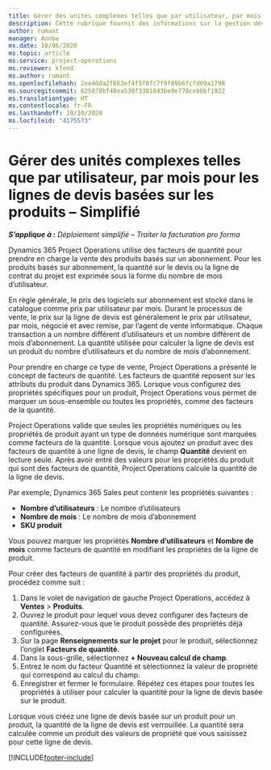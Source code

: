 ```yaml
---
title: Gérer des unités complexes telles que par utilisateur, par mois pour les lignes de devis basées sur les produits – Simplifié
description: Cette rubrique fournit des informations sur la gestion des unités complexes pour les lignes de devis basées sur un projet.
author: rumant
manager: Annbe
ms.date: 10/06/2020
ms.topic: article
ms.service: project-operations
ms.reviewer: kfend
ms.author: rumant
ms.openlocfilehash: 2ee46da2f663ef4f5f8fc7f9f89b6fcfd09a1798
ms.sourcegitcommit: 625878bf48ea530f3381843be0e778cebbbf1922
ms.translationtype: HT
ms.contentlocale: fr-FR
ms.lasthandoff: 10/30/2020
ms.locfileid: "4175573"
---
```

# <a name="managing-complex-units-such-as-per-user-per-month-for-product-based-quote-lines---lite"></a>Gérer des unités complexes telles que par utilisateur, par mois pour les lignes de devis basées sur les produits – Simplifié

_**S’applique à :** Déploiement simplifié – Traiter la facturation pro forma_

Dynamics 365 Project Operations utilise des facteurs de quantité pour prendre en charge la vente des produits basés sur un abonnement. Pour les produits basés sur abonnement, la quantité sur le devis ou la ligne de contrat du projet est exprimée sous la forme du nombre de mois d’utilisateur.

En règle générale, le prix des logiciels sur abonnement est stocké dans le catalogue comme prix par utilisateur par mois. Durant le processus de vente, le prix sur la ligne de devis est généralement le prix par utilisateur, par mois, négocié et avec remise, par l’agent de vente informatique. Chaque transaction a un nombre différent d’utilisateurs et un nombre différent de mois d’abonnement. La quantité utilisée pour calculer la ligne de devis est un produit du nombre d’utilisateurs et du nombre de mois d’abonnement.

Pour prendre en charge ce type de vente, Project Operations a présenté le concept de facteurs de quantité. Les facteurs de quantité reposent sur les attributs du produit dans Dynamics 365. Lorsque vous configurez des propriétés spécifiques pour un produit, Project Operations vous permet de marquer un sous-ensemble ou toutes les propriétés, comme des facteurs de la quantité.

Project Operations valide que seules les propriétés numériques ou les propriétés de produit ayant un type de données numérique sont marquées comme facteurs de la quantité. Lorsque vous ajoutez un produit avec des facteurs de quantité à une ligne de devis, le champ **Quantité** devient en lecture seule. Après avoir entré des valeurs pour les propriétés du produit qui sont des facteurs de quantité, Project Operations calcule la quantité de la ligne de devis.

Par exemple, Dynamics 365 Sales peut contenir les propriétés suivantes :

- **Nombre d’utilisateurs** : Le nombre d’utilisateurs
- **Nombre de mois** : Le nombre de mois d’abonnement
- **SKU produit**

Vous pouvez marquer les propriétés **Nombre d’utilisateurs** et **Nombre de mois** comme facteurs de quantité en modifiant les propriétés de la ligne de produit.

Pour créer des facteurs de quantité à partir des propriétés du produit, procédez comme suit :

1. Dans le volet de navigation de gauche Project Operations, accédez à **Ventes** > **Produits**.
2. Ouvrez le produit pour lequel vous devez configurer des facteurs de quantité. Assurez-vous que le produit possède des propriétés déjà configurées.
3. Sur la page **Renseignements sur le projet** pour le produit, sélectionnez l’onglet **Facteurs de quantité**.
4. Dans la sous-grille, sélectionnez **+ Nouveau calcul de champ**.
5. Entrez le nom du facteur Quantité et sélectionnez la valeur de propriété qui correspond au calcul du champ.
6. Enregistrer et fermer le formulaire. Répétez ces étapes pour toutes les propriétés à utiliser pour calculer la quantité pour la ligne de devis basée sur le produit.

Lorsque vous créez une ligne de devis basée sur un produit pour un produit, la quantité de la ligne de devis est verrouillée. La quantité sera calculée comme un produit des valeurs de propriété que vous saisissez pour cette ligne de devis.


[!INCLUDE[footer-include](../../includes/footer-banner.md)]